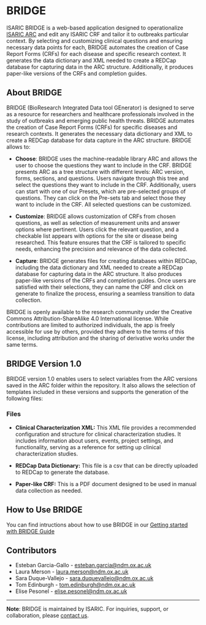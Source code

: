 # BRIDGE
ISARIC BRIDGE is a web-based application designed to operationalize [ISARIC ARC](https://github.com/ISARICResearch/ARC) and edit any ISARIC CRF and tailor it to outbreaks particular context. By selecting and customizing clinical questions and ensuring necessary data points for each, BRIDGE automates the creation of Case Report Forms (CRFs) for each disease and specific research context. It generates the data dictionary and XML needed to create a REDCap database for capturing data in the ARC structure. Additionally, it produces paper-like versions of the CRFs and completion guides.

## About BRIDGE

BRIDGE (BioResearch Integrated Data tool GEnerator) is designed to serve as a resource for researchers and healthcare professionals involved in the study of outbreaks and emerging public health threats. BRIDGE automates the creation of Case Report Forms (CRFs) for specific diseases and research contexts. It generates the necessary data dictionary and XML to create a REDCap database for data capture in the ARC structure. BRIDGE allows to:

- **Choose**: BRIDGE uses the machine-readable library ARC and allows the user to choose the questions they want to include in the CRF. BRIDGE presents ARC as a tree structure with different levels: ARC version, forms, sections, and questions. Users navigate through this tree and select the questions they want to include in the CRF. Additionally, users can start with one of our Presets, which are pre-selected groups of questions. They can click on the Pre-sets tab and select those they want to include in the CRF. All selected questions can be customized.

- **Customize**: BRIDGE allows customization of CRFs from chosen questions, as well as selection of measurement units and answer options where pertinent. Users click the relevant question, and a checkable list appears with options for the site or disease being researched. This feature ensures that the CRF is tailored to specific needs, enhancing the precision and relevance of the data collected.

- **Capture**: BRIDGE generates files for creating databases within REDCap, including the data dictionary and XML needed to create a REDCap database for capturing data in the ARC structure. It also produces paper-like versions of the CRFs and completion guides. Once users are satisfied with their selections, they can name the CRF and click on generate to finalize the process, ensuring a seamless transition to data collection.

BRIDGE is openly available to the research community under the Creative Commons Attribution-ShareAlike 4.0 International license. While contributions are limited to authorized individuals, the app is freely accessible for use by others, provided they adhere to the terms of this license, including attribution and the sharing of derivative works under the same terms.

## BRIDGE Version 1.0

BRIDGE version 1.0 enables users to select variables from the ARC versions saved in the ARC folder within the repository. It also allows the selection of templates included in these versions and supports the generation of the following files:

### Files

   - **Clinical Characterization XML:** This XML file provides a recommended configuration and structure for clinical characterization studies. It includes information about users, events, project settings, and functionality, serving as a reference for setting up clinical characterization studies.

   - **REDCap Data Dictionary:** This file is a csv that can be directly uploaded to REDCap to generate the database.

  - **Paper-like CRF:** This is a PDF document designed to be used in manual data collection as needed.

## How to Use BRIDGE

You can find intructions about how to use BRIDGE in our [Getting started with BRIDGE Guide](https://isaricresearch.github.io/Training/bridge_starting.html)

## Contributors

- Esteban Garcia-Gallo - [esteban.garcia@ndm.ox.ac.uk](mailto:esteban.garcia@ndm.ox.ac.uk)
- Laura Merson - [laura.merson@ndm.ox.ac.uk](mailto:laura.merson@ndm.ox.ac.uk)
- Sara Duque-Vallejo - [sara.duquevallejo@ndm.ox.ac.uk](mailto:sara.duquevallejo@ndm.ox.ac.uk)
- Tom Edinburgh - [tom.edinburgh@ndm.ox.ac.uk](mailto:tom.edinburgh@ndm.ox.ac.uk)
- Elise Pesonel - [elise.pesonel@ndm.ox.ac.uk](mailto:elise.pesonel@ndm.ox.ac.uk)


---

**Note**: BRIDGE is maintained by ISARIC. For inquiries, support, or collaboration, please [contact us](mailto:data@isaric.org).
